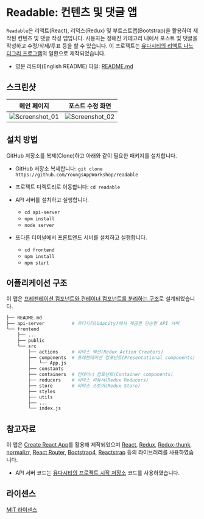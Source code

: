 # Readable: 컨텐츠 및 댓글 앱

`Readable`은 리액트(React), 리덕스(Redux) 및 부트스트랩(Bootstrap)을 활용하여 제작된 컨텐츠 및 댓글 작성 앱입니다. 사용자는 정해진 카테고리 내에서 포스트 및 댓글을 작성하고 수정/삭제/투표 등을 할 수 있습니다. 이 프로젝트는 [유다시티의 리액트 나노디그리 프로그램](https://www.udacity.com/course/react-nanodegree--nd019)의 일환으로 제작되었습니다.

- 영문 리드미(English README) 파일: [README.md](/README.md)

## 스크린샷
| 메인 페이지         | 포스트 수정 화면    |
|------------------|-----------------|
|![Screenshot_01](https://github.com/YoungsAppWorkshop/readable/blob/master/ScreenShot_01.jpg?raw=true)| ![Screenshot_02](https://github.com/YoungsAppWorkshop/readable/blob/master/ScreenShot_02.jpg?raw=true) |

## 설치 방법

GitHub 저장소를 복제(Clone)하고 아래와 같이 필요한 패키지를 설치합니다.

* GitHub 저장소 복제합니다: `git clone https://github.com/YoungsAppWorkshop/readable`
* 프로젝트 디렉토리로 이동합니다: `cd readable`


* API 서버를 설치하고 실행합니다.
    - `cd api-server`
    - `npm install`
    - `node server`


* 또다른 터미널에서 프론트엔드 서버를 설치하고 실행합니다.
    - `cd frontend`
    - `npm install`
    - `npm start`


## 어플리케이션 구조
이 앱은 [프레젠테이션 컴포넌트와 컨테이너 컴포넌트를 분리하는 구조](https://redux.js.org/docs/basics/UsageWithReact.html#presentational-and-container-components)로 설계되었습니다.

```bash
├── README.md
├── api-server          # 유다시티(Udacity)에서 제공한 단순한 API 서버
└── frontend
    ├── ...
    ├── public
    └── src
        ├── actions     # 리덕스 액션(Redux Action Creators)
        ├── components  # 프레젠테이션 컴포넌트(Presentational components)
        │   └── App.js
        ├── constants
        ├── containers  # 컨테이너 컴포넌트(Container components)
        ├── reducers    # 리덕스 리듀서(Redux Reducers)
        ├── store       # 리덕스 스토어(Redux Store)
        ├── styles
        ├── utils
        ├── ...
        └── index.js

```
## 참고자료
이 앱은 [Create React App](https://github.com/facebookincubator/create-react-app)를 활용해 제작되었으며 [React](https://github.com/facebook/react), [Redux](https://github.com/reactjs/redux), [Redux-thunk](https://github.com/gaearon/redux-thunk), [normalizr](https://github.com/paularmstrong/normalizr), [React Router](https://github.com/ReactTraining/react-router), [Bootstrap4](https://v4-alpha.getbootstrap.com/), [Reactstrap](http://reactstrap.github.io/) 등의 라이브러리를 사용하였습니다.

* API 서버 코드는 [유다시티의 프로젝트 시작 저장소](https://github.com/udacity/reactnd-project-readable-starter) 코드를 사용하였습니다.

## 라이센스
[MIT 라이센스](/LICENSE)
